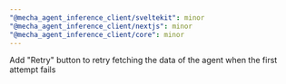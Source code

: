 ```yaml
---
"@mecha_agent_inference_client/sveltekit": minor
"@mecha_agent_inference_client/nextjs": minor
"@mecha_agent_inference_client/core": minor
---
```


Add "Retry" button to retry fetching the data of the agent when the first attempt fails
